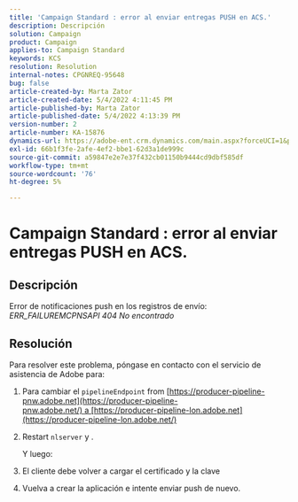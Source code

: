```yaml
---
title: 'Campaign Standard : error al enviar entregas PUSH en ACS.'
description: Descripción
solution: Campaign
product: Campaign
applies-to: Campaign Standard
keywords: KCS
resolution: Resolution
internal-notes: CPGNREQ-95648
bug: false
article-created-by: Marta Zator
article-created-date: 5/4/2022 4:11:45 PM
article-published-by: Marta Zator
article-published-date: 5/4/2022 4:13:39 PM
version-number: 2
article-number: KA-15876
dynamics-url: https://adobe-ent.crm.dynamics.com/main.aspx?forceUCI=1&pagetype=entityrecord&etn=knowledgearticle&id=5d3f73df-c4cb-ec11-a7b5-6045bd00d4f5
exl-id: 66b1f3fe-2afe-4ef2-bbe1-62d3a1de999c
source-git-commit: a59847e2e7e37f432cb01150b9444cd9dbf585df
workflow-type: tm+mt
source-wordcount: '76'
ht-degree: 5%

---
```


# Campaign Standard : error al enviar entregas PUSH en ACS.

## Descripción

Error de notificaciones push en los registros de envío: *ERR_FAILUREMCPNSAPI 404 No encontrado*

## Resolución

Para resolver este problema, póngase en contacto con el servicio de asistencia de Adobe para:

1. Para cambiar el `pipelineEndpoint` from [https://producer-pipeline-pnw.adobe.net](https://producer-pipeline-pnw.adobe.net/) a [https://producer-pipeline-lon.adobe.net](https://producer-pipeline-lon.adobe.net/)

1. Restart `nlserver` y .

   Y luego:

1. El cliente debe volver a cargar el certificado y la clave

1. Vuelva a crear la aplicación e intente enviar push de nuevo.
